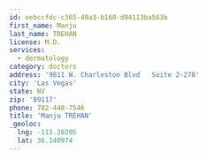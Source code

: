```yaml
---
id: eebccfdc-c365-49a3-b160-d94113ba563b
first_name: Manju
last_name: TREHAN
license: M.D.
services:
  - dermatology
category: doctors
address: '9811 W. Charleston Blvd   Suite 2-278'
city: 'Las Vegas'
state: NV
zip: '89117'
phone: 702-448-7546
title: 'Manju TREHAN'
_geoloc:
  lng: -115.28205
  lat: 36.140974
---
```

